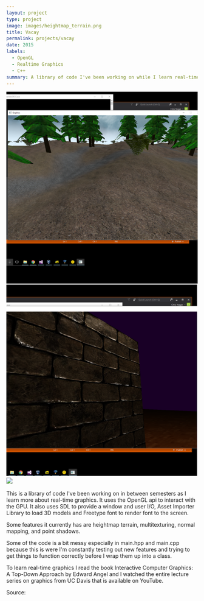```yaml
---
layout: project
type: project
image: images/heightmap_terrain.png
title: Vacay
permalink: projects/vacay
date: 2015
labels:
  - OpenGL
  - Realtime Graphics
  - C++
summary: A library of code I've been working on while I learn real-time graphics.
---
```


<img class="ui medium right floated rounded image" src="../images/heightmap_terrain.png">
<img class="ui medium right floated rounded image" src="../images/normal_mapping.png">
<img class="ui medium right floated rounded image" src="../images/wiremesh_model.png">

This is a library of code I've been working on in between semesters as I learn more about real-time graphics. It uses the OpenGL api to interact with the GPU. It also uses SDL to provide a window and user I/O, Asset Importer Library to load 3D models and Freetype font to render font to the screen.

Some features it currently has are heightmap terrain, multitexturing, normal mapping, and point shadows.

Some of the code is a bit messy especially in main.hpp and main.cpp because this is were I'm constantly testing out new features and trying to get things to function correctly before I wrap them up into a class.

To learn real-time graphics I read the book Interactive Computer Graphics: A Top-Down Approach by Edward Angel and I watched the entire lecture series on graphics from UC Davis that is available on YouTube.


Source: <a href="https://github.com//cgyeager/JankyEngine"><i class="large github icon"></i></a>
